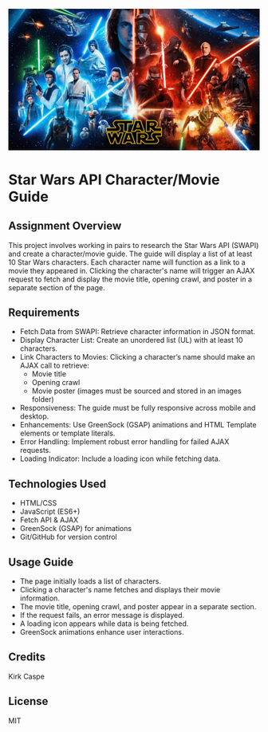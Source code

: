 ![Star Wars Logo](./images/starwars.jpg)

# Star Wars API Character/Movie Guide

## Assignment Overview

This project involves working in pairs to research the Star Wars API (SWAPI) and create a character/movie guide. The guide will display a list of at least 10 Star Wars characters. Each character name will function as a link to a movie they appeared in. Clicking the character's name will trigger an AJAX request to fetch and display the movie title, opening crawl, and poster in a separate section of the page.

## Requirements
- Fetch Data from SWAPI: Retrieve character information in JSON format.
- Display Character List: Create an unordered list (UL) with at least 10 characters.
- Link Characters to Movies: Clicking a character’s name should make an AJAX call to retrieve:
  - Movie title
  - Opening crawl
  - Movie poster (images must be sourced and stored in an images folder)
- Responsiveness: The guide must be fully responsive across mobile and desktop.
- Enhancements: Use GreenSock (GSAP) animations and HTML Template elements or template literals.
- Error Handling: Implement robust error handling for failed AJAX requests.
- Loading Indicator: Include a loading icon while fetching data.

## Technologies Used
- HTML/CSS
- JavaScript (ES6+)
- Fetch API & AJAX
- GreenSock (GSAP) for animations
- Git/GitHub for version control

## Usage Guide
- The page initially loads a list of characters.
- Clicking a character's name fetches and displays their movie information.
- The movie title, opening crawl, and poster appear in a separate section.
- If the request fails, an error message is displayed.
- A loading icon appears while data is being fetched.
- GreenSock animations enhance user interactions.

## Credits
Kirk Caspe

## License
MIT
